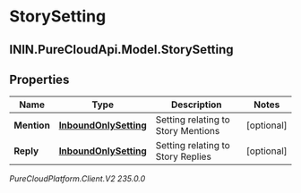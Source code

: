 # StorySetting

## ININ.PureCloudApi.Model.StorySetting

## Properties

|Name | Type | Description | Notes|
|------------ | ------------- | ------------- | -------------|
| **Mention** | [**InboundOnlySetting**](InboundOnlySetting) | Setting relating to Story Mentions | [optional] |
| **Reply** | [**InboundOnlySetting**](InboundOnlySetting) | Setting relating to Story Replies | [optional] |



_PureCloudPlatform.Client.V2 235.0.0_

